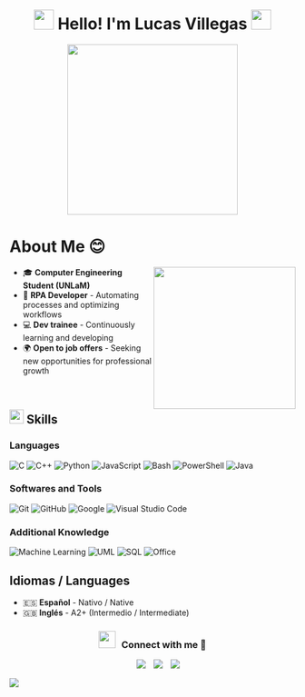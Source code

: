 <h1 align="center">
  <img src="https://media.giphy.com/media/hvRJCLFzcasrR4ia7z/giphy.gif" width="35">
  <b>Hello! I'm Lucas Villegas</b>
  <img src="https://media.giphy.com/media/hvRJCLFzcasrR4ia7z/giphy.gif" width="35">
</h1>
<p align="center">
  <img src="https://media.giphy.com/media/SWoSkN6DxTszqIKEqv/giphy.gif" width="300">
</p>

# **About Me** 😊

<picture>
  <img align="right" src="https://media4.giphy.com/media/v1.Y2lkPTc5MGI3NjExbWVyb2Rlc2w4d3M0dG5yZDQ4cjI3b3p0M3VmYnJ5eDVob2hkbTVocSZlcD12MV9pbnRlcm5hbF9naWZfYnlfaWQmY3Q9Zw/W4IY7zQdRh7Ow/giphy.gif" width="250px">
</picture>

- 🎓 **Computer Engineering Student (UNLaM)**
- 🤖 **RPA Developer** - Automating processes and optimizing workflows
- 💻 **Dev trainee** - Continuously learning and developing
- 🌍 **Open to job offers** - Seeking new opportunities for professional growth

<br>

## <img src="https://media2.giphy.com/media/QssGEmpkyEOhBCb7e1/giphy.gif" width="25"> **Skills**

<p align="center">

### Languages
![C](https://img.shields.io/badge/C%20-%232370ED.svg?style=for-the-badge&logo=c&logoColor=white)
![C++](https://img.shields.io/badge/C++%20-%2300599C.svg?style=for-the-badge&logo=c%2B%2B&logoColor=white)
![Python](https://img.shields.io/badge/Python%20(en%20aprendizaje/In%20progress)%20-%2314354C.svg?style=for-the-badge&logo=python&logoColor=white)
![JavaScript](https://img.shields.io/badge/JavaScript%20-%23F7DF1E.svg?style=for-the-badge&logo=javascript&logoColor=black)
![Bash](https://img.shields.io/badge/Bash-%23121011.svg?style=for-the-badge&logo=gnu-bash&logoColor=white)
![PowerShell](https://img.shields.io/badge/PowerShell-%235391FE.svg?style=for-the-badge&logo=powershell&logoColor=white)
![Java](https://img.shields.io/badge/Java-%23ED8B00.svg?style=for-the-badge&logo=java&logoColor=white)

### Softwares and Tools
![Git](https://img.shields.io/badge/git-%23F05033.svg?style=for-the-badge&logo=git&logoColor=white)
![GitHub](https://img.shields.io/badge/github-%23121011.svg?style=for-the-badge&logo=github&logoColor=white)
![Google](https://img.shields.io/badge/google-%234285F4.svg?style=for-the-badge&logo=google&logoColor=white)
![Visual Studio Code](https://img.shields.io/badge/Visual%20Studio%20Code-0078d7.svg?style=for-the-badge&logo=visual-studio-code&logoColor=white)

### Additional Knowledge
![Machine Learning](https://img.shields.io/badge/Machine%20Learning%20(en%20aprendizaje/In%20progress)-%23F7931A.svg?style=for-the-badge&logo=machine-learning&logoColor=white)
![UML](https://img.shields.io/badge/UML-%2300A9E0.svg?style=for-the-badge&logo=uml&logoColor=white)
![SQL](https://img.shields.io/badge/SQL-%234F5B93.svg?style=for-the-badge&logo=postgresql&logoColor=white)
![Office](https://img.shields.io/badge/Office-%233B4A6B.svg?style=for-the-badge&logo=microsoft-office&logoColor=white)

</p>

## **Idiomas / Languages**

- 🇪🇸 **Español** - Nativo / Native
- 🇬🇧 **Inglés** - A2+ (Intermedio / Intermediate)

<h3 align="center" > <img src="https://media.giphy.com/media/iY8CRBdQXODJSCERIr/giphy.gif" width="30" height="30" style="margin-right: 10px;">Connect with me 🤝 </h3>

<p align="center">

 <div align="center"  class="icons-social" style="margin-left: 10px;">
        <a style="margin-left: 10px;"  target="_blank" href="https://www.linkedin.com/in/lucas-villegas-6834b9245">
			<img src="https://img.icons8.com/doodle/40/000000/linkedin--v2.png"></a>
        <a style="margin-left: 10px;" target="_blank" href="https://github.com/Lev-93">
		<img src="https://img.icons8.com/doodle/40/000000/github--v1.png"></a>
    <a style="margin-left: 10px;" target="_blank" href="mailto:villegaslucas93@gmail.com">
      <img src="https://img.icons8.com/doodle/40/000000/gmail-new.png">
    </a>
   </div>
</p>

<img src="https://user-images.githubusercontent.com/73097560/115834477-dbab4500-a447-11eb-908a-139a6edaec5c.gif">


